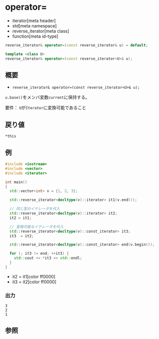 # operator=
* iterator[meta header]
* std[meta namespace]
* reverse_iterator[meta class]
* function[meta id-type]

```cpp
reverse_iterator& operator=(const reverse_iterator& u) = default;

template <class U>
reverse_iterator& operator=(const reverse_iterator<U>& u);
```

## 概要
- `reverse_iterator& operator=(const reverse_iterator<U>& u);`

`u.base()`をメンバ変数`current`に保持する。

要件： `U`が`Iterator`に変換可能であること


## 戻り値
`*this`


## 例
```cpp
#include <iostream>
#include <vector>
#include <iterator>

int main()
{
  std::vector<int> v = {1, 2, 3};

  std::reverse_iterator<decltype(v)::iterator> it1(v.end());

  // 同じ型のイテレータを代入
  std::reverse_iterator<decltype(v)::iterator> it2;
  it2 = it1;

  // 変換可能なイテレータを代入
  std::reverse_iterator<decltype(v)::const_iterator> it3;
  it3  = it2;

  std::reverse_iterator<decltype(v)::const_iterator> end(v.begin());

  for (; it3 != end; ++it3) {
    std::cout << *it3 << std::endl;
  }
}
```
* it2 = it1[color ff0000]
* it3  = it2[color ff0000]

### 出力
```
3
2
1
```

## 参照


